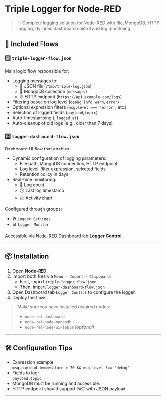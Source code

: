 # Triple Logger for Node-RED

> ✨ Complete logging solution for Node-RED with file, MongoDB, HTTP logging, dynamic dashboard control and log monitoring.

## 🧩 Included Flows

### 1️⃣ `triple-logger-flow.json`

Main logic flow responsible for:
- Logging messages to:
  - 📁 JSON file (`/tmp/triple-log.json`)
  - 🍃 MongoDB collection (`messages`)
  - 🌐 HTTP endpoint (`https://api.example.com/logs`)
- Filtering based on log level (`debug`, `info`, `warn`, `error`)
- Optional expression filters (`msg.level === 'error'`, etc.)
- Selection of logged fields (`payload,topic`)
- Auto-timestamping (`_logged_at`)
- Auto-cleanup of old logs (e.g., older than 7 days)

### 2️⃣ `logger-dashboard-flow.json`

Dashboard UI flow that enables:
- Dynamic configuration of logging parameters:
  - File path, MongoDB connection, HTTP endpoint
  - Log level, filter expression, selected fields
  - Retention policy in days
- Real-time monitoring:
  - 🔢 Log count
  - 🕒 Last log timestamp
  - 📈 Activity chart

Configured through groups:
- ⚙️ `Logger Settings`
- 📊 `Logger Monitor`

Accessible via Node-RED Dashboard tab **Logger Control**.

---

## 📦 Installation

1. Open **Node-RED**.
2. Import both files via `Menu → Import → Clipboard`:
   - First, import `triple-logger-flow.json`
   - Then, import `logger-dashboard-flow.json`
3. Open Dashboard tab `Logger Control` to configure the logger.
4. Deploy the flows.

> Make sure you have installed required nodes:
> - `node-red-dashboard`
> - `node-red-node-mongodb`
> - `node-red-node-ui-table` *(optional)*

---

## 🛠 Configuration Tips

- Expression example:  
  `msg.payload.temperature > 70 && msg.level !== 'debug'`
- Fields to log:  
  `payload,topic`
- MongoDB must be running and accessible.
- HTTP endpoint should support `POST` with JSON payload.

---
